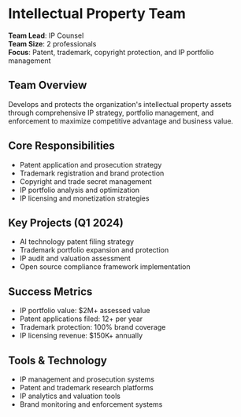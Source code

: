 # Intellectual Property Team

**Team Lead**: IP Counsel  
**Team Size**: 2 professionals  
**Focus**: Patent, trademark, copyright protection, and IP portfolio management  

## Team Overview
Develops and protects the organization's intellectual property assets through comprehensive IP strategy, portfolio management, and enforcement to maximize competitive advantage and business value.

## Core Responsibilities
- Patent application and prosecution strategy
- Trademark registration and brand protection
- Copyright and trade secret management
- IP portfolio analysis and optimization
- IP licensing and monetization strategies

## Key Projects (Q1 2024)
- AI technology patent filing strategy
- Trademark portfolio expansion and protection
- IP audit and valuation assessment
- Open source compliance framework implementation

## Success Metrics
- IP portfolio value: $2M+ assessed value
- Patent applications filed: 12+ per year
- Trademark protection: 100% brand coverage
- IP licensing revenue: $150K+ annually

## Tools & Technology
- IP management and prosecution systems
- Patent and trademark research platforms
- IP analytics and valuation tools
- Brand monitoring and enforcement systems 